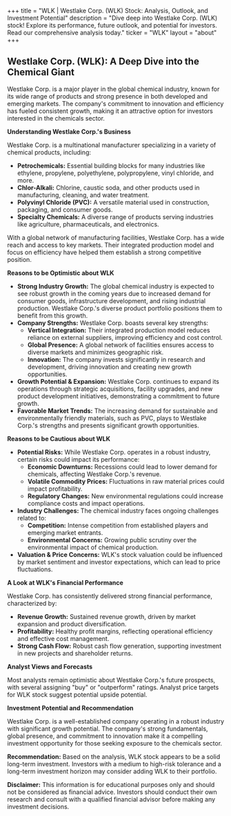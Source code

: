 +++
title = "WLK |  Westlake Corp. (WLK) Stock: Analysis, Outlook, and Investment Potential"
description = "Dive deep into Westlake Corp. (WLK) stock! Explore its performance, future outlook, and potential for investors. Read our comprehensive analysis today."
ticker = "WLK"
layout = "about"
+++

        


## Westlake Corp. (WLK): A Deep Dive into the Chemical Giant

Westlake Corp. is a major player in the global chemical industry, known for its wide range of products and strong presence in both developed and emerging markets. The company's commitment to innovation and efficiency has fueled consistent growth, making it an attractive option for investors interested in the chemicals sector. 

**Understanding Westlake Corp.'s Business**

Westlake Corp. is a multinational manufacturer specializing in a variety of chemical products, including:

* **Petrochemicals:** Essential building blocks for many industries like ethylene, propylene, polyethylene, polypropylene, vinyl chloride, and more.
* **Chlor-Alkali:** Chlorine, caustic soda, and other products used in manufacturing, cleaning, and water treatment.
* **Polyvinyl Chloride (PVC):** A versatile material used in construction, packaging, and consumer goods.
* **Specialty Chemicals:** A diverse range of products serving industries like agriculture, pharmaceuticals, and electronics.

With a global network of manufacturing facilities, Westlake Corp. has a wide reach and access to key markets. Their integrated production model and focus on efficiency have helped them establish a strong competitive position.

**Reasons to be Optimistic about WLK**

* **Strong Industry Growth:** The global chemical industry is expected to see robust growth in the coming years due to increased demand for consumer goods, infrastructure development, and rising industrial production. Westlake Corp.'s diverse product portfolio positions them to benefit from this growth.
* **Company Strengths:** Westlake Corp. boasts several key strengths:
    * **Vertical Integration:** Their integrated production model reduces reliance on external suppliers, improving efficiency and cost control.
    * **Global Presence:** A global network of facilities ensures access to diverse markets and minimizes geographic risk.
    * **Innovation:** The company invests significantly in research and development, driving innovation and creating new growth opportunities.
* **Growth Potential & Expansion:** Westlake Corp. continues to expand its operations through strategic acquisitions, facility upgrades, and new product development initiatives, demonstrating a commitment to future growth.
* **Favorable Market Trends:**  The increasing demand for sustainable and environmentally friendly materials, such as PVC, plays to Westlake Corp.'s strengths and presents significant growth opportunities.

**Reasons to be Cautious about WLK**

* **Potential Risks:** While Westlake Corp. operates in a robust industry, certain risks could impact its performance:
    * **Economic Downturns:**  Recessions could lead to lower demand for chemicals, affecting Westlake Corp.'s revenue.
    * **Volatile Commodity Prices:**  Fluctuations in raw material prices could impact profitability.
    * **Regulatory Changes:**  New environmental regulations could increase compliance costs and impact operations.
* **Industry Challenges:**  The chemical industry faces ongoing challenges related to:
    * **Competition:**  Intense competition from established players and emerging market entrants.
    * **Environmental Concerns:**  Growing public scrutiny over the environmental impact of chemical production.
* **Valuation & Price Concerns:**  WLK's stock valuation could be influenced by market sentiment and investor expectations, which can lead to price fluctuations. 

**A Look at WLK's Financial Performance**

Westlake Corp. has consistently delivered strong financial performance, characterized by:

* **Revenue Growth:**  Sustained revenue growth, driven by market expansion and product diversification.
* **Profitability:**  Healthy profit margins, reflecting operational efficiency and effective cost management.
* **Strong Cash Flow:**  Robust cash flow generation, supporting investment in new projects and shareholder returns.

**Analyst Views and Forecasts**

Most analysts remain optimistic about Westlake Corp.'s future prospects, with several assigning "buy" or "outperform" ratings. Analyst price targets for WLK stock suggest potential upside potential. 

**Investment Potential and Recommendation**

Westlake Corp. is a well-established company operating in a robust industry with significant growth potential. The company's strong fundamentals, global presence, and commitment to innovation make it a compelling investment opportunity for those seeking exposure to the chemicals sector. 

**Recommendation:**  Based on the analysis, WLK stock appears to be a solid long-term investment. Investors with a medium to high-risk tolerance and a long-term investment horizon may consider adding WLK to their portfolio. 

**Disclaimer:**  This information is for educational purposes only and should not be considered as financial advice. Investors should conduct their own research and consult with a qualified financial advisor before making any investment decisions.

        
